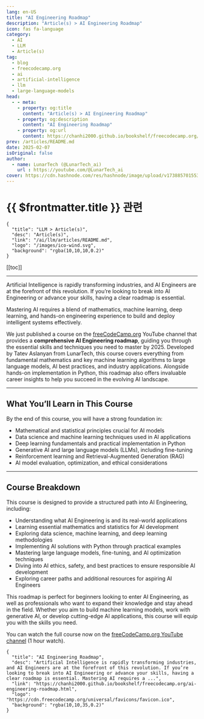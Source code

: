 ```yaml
---
lang: en-US
title: "AI Engineering Roadmap"
description: "Article(s) > AI Engineering Roadmap"
icon: fas fa-language
category:
  - AI
  - LLM
  - Article(s)
tag:
  - blog
  - freecodecamp.org
  - ai
  - artificial-intelligence
  - llm
  - large-language-models
head:
  - - meta:
    - property: og:title
      content: "Article(s) > AI Engineering Roadmap"
    - property: og:description
      content: "AI Engineering Roadmap"
    - property: og:url
      content: https://chanhi2000.github.io/bookshelf/freecodecamp.org/ai-engineering-roadmap.html
prev: /articles/README.md
date: 2025-02-07
isOriginal: false
author:
  - name: LunarTech (@LunarTech_ai)
    url : https://youtube.com/@LunarTech_ai
cover: https://cdn.hashnode.com/res/hashnode/image/upload/v1738857015537/9b6809b3-0846-4891-bfbe-52763398238d.png
---
```


# {{ $frontmatter.title }} 관련

```component VPCard
{
  "title": "LLM > Article(s)",
  "desc": "Article(s)",
  "link": "/ai/llm/articles/README.md",
  "logo": "/images/ico-wind.svg",
  "background": "rgba(10,10,10,0.2)"
}
```

[[toc]]

---

<SiteInfo
  name="AI Engineering Roadmap"
  desc="Artificial Intelligence is rapidly transforming industries, and AI Engineers are at the forefront of this revolution. If you’re looking to break into AI Engineering or advance your skills, having a clear roadmap is essential. Mastering AI requires a ..."
  url="https://freecodecamp.org/news/ai-engineering-roadmap"
  logo="https://cdn.freecodecamp.org/universal/favicons/favicon.ico"
  preview="https://cdn.hashnode.com/res/hashnode/image/upload/v1738857015537/9b6809b3-0846-4891-bfbe-52763398238d.png"/>

Artificial Intelligence is rapidly transforming industries, and AI Engineers are at the forefront of this revolution. If you’re looking to break into AI Engineering or advance your skills, having a clear roadmap is essential.

Mastering AI requires a blend of mathematics, machine learning, deep learning, and hands-on engineering experience to build and deploy intelligent systems effectively.

We just published a course on the [<FontIcon icon="fa-brands fa-free-code-camp"/>freeCodeCamp.org](http://freeCodeCamp.org) YouTube channel that provides a **comprehensive AI Engineering roadmap**, guiding you through the essential skills and techniques you need to master by 2025. Developed by Tatev Aslanyan from LunarTech, this course covers everything from fundamental mathematics and key machine learning algorithms to large language models, AI best practices, and industry applications. Alongside hands-on implementation in Python, this roadmap also offers invaluable career insights to help you succeed in the evolving AI landscape.

---

## What You’ll Learn in This Course

By the end of this course, you will have a strong foundation in:

- Mathematical and statistical principles crucial for AI models
- Data science and machine learning techniques used in AI applications
- Deep learning fundamentals and practical implementation in Python
- Generative AI and large language models (LLMs), including fine-tuning
- Reinforcement learning and Retrieval-Augmented Generation (RAG)
- AI model evaluation, optimization, and ethical considerations

---

## Course Breakdown

This course is designed to provide a structured path into AI Engineering, including:

- Understanding what AI Engineering is and its real-world applications
- Learning essential mathematics and statistics for AI development
- Exploring data science, machine learning, and deep learning methodologies
- Implementing AI solutions with Python through practical examples
- Mastering large language models, fine-tuning, and AI optimization techniques
- Diving into AI ethics, safety, and best practices to ensure responsible AI development
- Exploring career paths and additional resources for aspiring AI Engineers
    

This roadmap is perfect for beginners looking to enter AI Engineering, as well as professionals who want to expand their knowledge and stay ahead in the field. Whether you aim to build machine learning models, work with generative AI, or develop cutting-edge AI applications, this course will equip you with the skills you need.

You can watch the full course now on the [<FontIcon icon="fas fa-youtube"/>freeCodeCamp.org YouTube channel](https://youtu.be/nYXVvK-Wmn0) (1 hour watch).

<VidStack src="youtube/nYXVvK-Wmn0" />

<!-- TODO: add ARTICLE CARD -->
```component VPCard
{
  "title": "AI Engineering Roadmap",
  "desc": "Artificial Intelligence is rapidly transforming industries, and AI Engineers are at the forefront of this revolution. If you’re looking to break into AI Engineering or advance your skills, having a clear roadmap is essential. Mastering AI requires a ...",
  "link": "https://chanhi2000.github.io/bookshelf/freecodecamp.org/ai-engineering-roadmap.html",
  "logo": "https://cdn.freecodecamp.org/universal/favicons/favicon.ico",
  "background": "rgba(10,10,35,0.2)"
}
```
